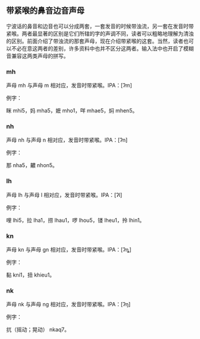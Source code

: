 ## 带紧喉的鼻音边音声母

宁波话的鼻音和边音也可以分成两套，一套发音的时候带浊流，另一套在发音时带紧喉。两者最显著的区别是它们所辖的字的声调不同，读者可以粗略地理解为清浊的区别。前面介绍了带浊流的那套声母，现在介绍带紧喉的这套。当然，读者也可以不必在意这两者的差别，许多资料中也并不区分这两者。输入法中也开启了模糊音兼容这两类声母的拼写。

### mh

声母 mh 与声母 m 相对应，发音时带紧喉。IPA：\[ʔm\]

例字：

眯 mhi5，妈 mha5，嬷 mho1，咩 mhae5，焖 mhen5。

### nh

声母 nh 与声母 n 相对应，发音时带紧喉。IPA：\[ʔn\]

例字：

那 nha5，齈 nhon5。

### lh

声母 lh 与声母 l 相对应，发音时带紧喉。IPA：\[ʔl\]

例字：

哩 lhi5，拉 lha1，捞 lhau1，啰 lhou5，镂 lheu1，拎 lhin1。

### kn

声母 kn 与声母 gn 相对应，发音时带紧喉。IPA：\[ʔȵ\]

例字：

黏 kni1，扭 khieu1。

### nk

声母 nk 与声母 ng 相对应，发音时带紧喉。IPA：\[ʔŋ\]

例字：

扤（摇动；晃动） nkaq7。